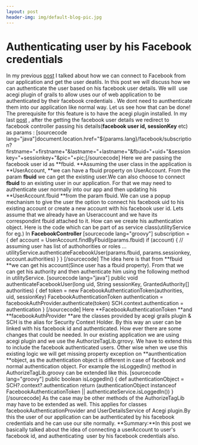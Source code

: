 ```yaml
---
layout: post
header-img: img/default-blog-pic.jpg
---
```


# Authenticating user by his Facebook credentials

In my previous [post](/2010/03/06/connect-to-facebook-in-grails-app/) I talked about how we can connect to Facebook from our application and get the user deatils. In this post we will discuss how we can authenticate the user based on his facebook user details. We will  use  acegi plugin of grails to allow uses our of web application to be authenticated by their facebook credentials . We dont need to aunthenticate them into our application like normal way. Let us see how that can be done!  The prerequisite for this feature is to have the acegi plugin installed. In my last [post](http://xebee.xebia.in/2010/03/06/connect-to-facebook-in-grails-app/) , after the getting the facebook user details we redirect to facebook controller passing his details(**facebook user id, sessionKey** etc) as params : [sourcecode lang="java"]document.location.href="${params.lang}/facebook/subscription?firstname="+firstname+"&lastname="+lastname+"&fbuid="+uid+"&sessionkey="+sessionkey+"&pic="+pic;[/sourcecode] Here we are passing the facebook user id as **fbuid. **Assuming the user class in the application is **UserAccount, **we can have a fbuid property on UserAccount. From the param **fbuid** we can get the existing user.We can also choose to connect **fbuid** to an existing user in our application. For that we may need to authenticate user normally into our app and then updating his **UserAccount.fbuid **from the param fbuid. We can use a popup mechanism to give the user the option to connect his facebook uid to his existing account or create a new account with his facebook user id. Lets assume that we already have an Useraccount and we have its correspondint fbuid attached to it. How can we create his authentication object. Here is the code which can be part of as service class(utilityService for eg.) In **FacebookController** [sourcecode lang="groovy"] subscription = { def account = UserAccount.findByFbuid(params.fbuid) if (account) { // assuming user has list of authohorities or roles ... utilityService.authenticateFacebookUser(params.fbuid, params.sessionkey, account.authorities) } } [/sourcecode] The idea here is that from **fbuid **we can get his account(Since user has a fbuid property). From that we can get his authority and then authenticate him using the following method in utilityService. [sourcecode lang="java"] public void authenticateFacebookUser(long uid, String sessionKey, GrantedAuthority[] authorities) { def token = new FacebookAuthenticationToken(authorities, uid, sessionKey) FacebookAuthenticationToken authentication = facebookAuthProvider.authenticate(token) SCH.context.authentication = authentication } [/sourcecode] Here **FacebookAuthenticationToken **and **facebookAuthProvider **are the classes provided by acegi grails plugin & SCH is the alias for Security Context Holder. By this way an user can be linked with his facebook id and authenticated. How ever there are some changes that could be needed. In our existing application we are using acegi plugin and we use the AuthorizeTagLib.grrovy. We have to extend this to include the facebook authenticated users. Other wise when we use this existing logic we will get missing property exception on **aunthentication **object, as the authentication object is different in case of facebook and normal authentication object. For example the isLoggedIn() method in AuthorizeTagLib.groovy can be extended like this. [sourcecode lang="groovy"] public boolean isLoggedIn() { def authenticationObject = SCH?.context?.authentication return (authenticationObject instanceof FacebookAuthenticationToken || authenticateService.isLoggedIn()) }[/sourcecode] As the case may be other methods of the AuthorizeTagLib may have to be extended as well. This applies for classes facebookAuthenticationProvider and UserDetailsService of Acegi plugin.By this the user of our application can be authenticated by his facebook credentials and he can use our site normally. **Summary:**In this post we basically talked about the idea of connecting a userAccount to user's facebook id, and authenticating  user by his facebook credentials also.